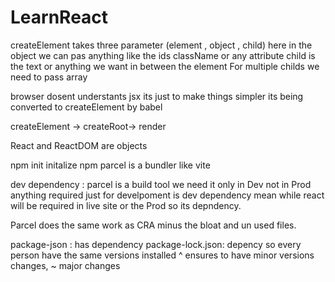 # LearnReact
createElement takes three parameter (element , object , child)
here in the object we can pas anything like the ids className or any attribute
child is the text or anything we want in between the element 
For multiple childs we need to pass array

browser dosent understants jsx its just to make things simpler its being converted to createElement by babel

createElement -> createRoot-> render

React and ReactDOM are objects 

npm init initalize npm
parcel is a bundler like vite 

dev dependency : parcel is a build tool we need it only in Dev not in Prod anything required just for develpoment is dev dependency mean while react will be required in live site or the Prod so its depndency.

Parcel does the same work as CRA minus the bloat and un used files.

package-json : has dependency 
package-lock.json: depency so every person have the same versions installed 
^ ensures to have minor versions changes,  ~ major changes 